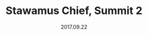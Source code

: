 ---
title: Stawamus Chief, Summit 2
slug: stawamus-chief
description: 9 layer Risograph (black, cornflower blue, cornflower blue, cornflower blue, yellow, yellow, yellow, flouro pink) on Somerset Book
source: https://photos.smugmug.com/Prints/Prints/i-x8MdvSM/0/f917b034/X2/mountain-800-X2.png
date: 2017.09.22
size: 4x6 inches 
media: Risograph
alt: A tree beside a pool on the summit of a mountain.
type: art, risograph, edition
---